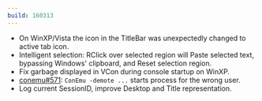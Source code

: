```yaml
---
build: 160313
---
```


* On WinXP/Vista the icon in the TitleBar was unexpectedly changed to active tab icon.
* Intelligent selection: RClick over selected region will Paste selected text,
  bypassing Windows' clipboard, and Reset selection region.
* Fix garbage displayed in VCon during console startup on WinXP.
* [conemu#571](https://github.com/Maximus5/ConEmu/issues/571): `ConEmu -demote ...` starts process for the wrong user.
* Log current SessionID, improve Desktop and Title representation.
